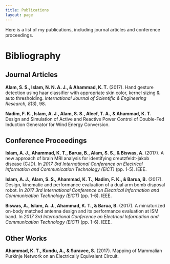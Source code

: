 ```yaml
---
title: Publications
layout: page
---
```


Here is a list of my publications, including journal articles and conference proceedings.

# Bibliography

## Journal Articles

**Alam, S. S., Islam, N. N. A. J., & Ahammad, K. T.** (2017). Hand gesture detection using haar classifier with appropriate skin color, kernel sizing & auto thresholding. *International Journal of Scientific & Engineering Research, 8*(3), 98.

**Nadim, F. K., Islam, A. J., Alam, S. S., Aleef, T. A., & Ahammad, K. T.** Design and Simulation of Active and Reactive Power Control of Double-Fed Induction Generator for Wind Energy Conversion.

## Conference Proceedings

**Islam, A. J., Ahammad, K. T., Barua, B., Alam, S. S., & Biswas, A.** (2017). A new approach of brain MRI analysis for identifying creutzfeldt-jakob disease (CJD). In *2017 3rd International Conference on Electrical Information and Communication Technology (EICT)* (pp. 1-5). IEEE.

**Islam, A. J., Alam, S. S., Ahammad, K. T., Nadim, F. K., & Barua, B.** (2017). Design, kinematic and performance evaluation of a dual arm bomb disposal robot. In *2017 3rd International Conference on Electrical Information and Communication Technology (EICT)* (pp. 1-6). IEEE.

**Biswas, A., Islam, A. J., Ahammad, K. T., & Barua, B.** (2017). A miniaturized on-body matched antenna design and its performance evaluation at ISM band. In *2017 3rd International Conference on Electrical Information and Communication Technology (EICT)* (pp. 1-6). IEEE.

## Other Works

**Ahammad, K. T., Kundu, A., & Suravee, S.** (2017). Mapping of Mammalian Purkinje Network on an Electrically Equivalent Circuit.


